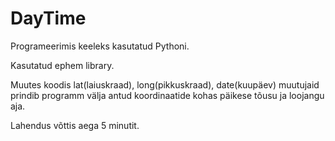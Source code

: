 # DayTime
Programeerimis keeleks kasutatud Pythoni.

Kasutatud ephem library.

Muutes koodis lat(laiuskraad), long(pikkuskraad), date(kuupäev) muutujaid prindib programm välja antud koordinaatide kohas päikese tõusu ja loojangu aja.

Lahendus võttis aega 5 minutit.
